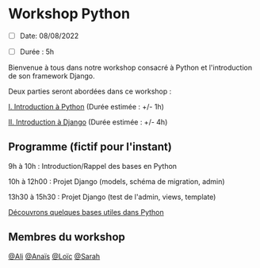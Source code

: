# Workshop Python

- [ ] Date: 08/08/2022
- [ ] Durée : 5h


Bienvenue à tous dans notre workshop consacré à Python et l'introduction de son framework Django.

Deux parties seront abordées dans ce workshop : 

[I. Introduction à Python](https://github.com/CalcagnoLoic/workshop_python/tree/main/1.Introduction_python) (Durée estimée : +/- 1h)

[II. Introduction à Django](https://github.com/CalcagnoLoic/workshop_python/tree/main/2.Framework_django) (Durée estimée : +/- 4h)

## Programme (fictif pour l'instant)

9h à 10h : Introduction/Rappel des bases en Python

10h à 12h00 : Projet Django (models, schéma de migration, admin)

13h30 à 15h30 : Projet Django (test de l'admin, views, template)

[Découvrons quelques bases utiles dans Python](https://github.com/CalcagnoLoic/workshop_python/blob/main/1.Introduction_python/intro_python.md)

## Membres du workshop 

[@Ali](https://github.com/alikhalife)
[@Anaïs](https://github.com/Nymphadorart)
[@Loïc](https://github.com/CalcagnoLoic)
[@Sarah](https://github.com/sarah-jpro)
